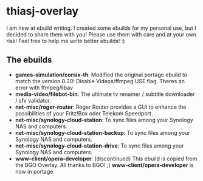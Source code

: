 thiasj-overlay
============

I am new at ebuild writing. I created some ebuilds for my personal use, but I decided to share them with you!
Please use them with care and at your own risk! Feel free to help me write better ebuilds! :)

The ebuilds
-----------------

* **games-simulation/corsix-th**: Modified the original portage ebuild to match the version 0.30! Disable Videos/ffmpeg USE flag. 
Theres an error with ffmpeg/libav
* **media-video/filebot-bin**: The ultimate tv renamer / subtitle downloader / sfv validator.
* **net-misc/roger-router**: Roger Router provides a GUI to enhance the possibilities of your Fritz!Box oder Telekom Speedport.
* **net-misc/synology-cloud-station**: To sync files among your Synology NAS and computers.
* **net-misc/synology-cloud-station-backup**: To sync files among your Synology NAS and computers.
* **net-misc/synology-cloud-station-drive**: To sync files among your Synology NAS and computers.
* **www-client/opera-developer**: (discontinued) This ebuild is copied from the BGO Overlay. All thanks to BGO! ;) **www-client/opera-developer** is now in portage
